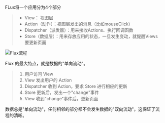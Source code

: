 FLux将一个应用分为4个部分
> * View： 视图层
> * Action（动作）：视图层发出的消息（比如mouseClick）
> * Dispatcher（派发器）：用来接收Actions、执行回调函数
> * Store（数据层）：用来存放应用的状态，一旦发生变动，就提醒Views要更新页面

![Flux流程](http://www.ruanyifeng.com/blogimg/asset/2016/bg2016011503.png)

Flux 的最大特点，就是数据的"单向流动"。

> 1. 用户访问 View
> 2. View 发出用户的 Action
> 3. Dispatcher 收到 Action，要求 Store 进行相应的更新
> 4. Store 更新后，发出一个"change"事件
> 5. View 收到"change"事件后，更新页面

数据总是"单向流动"，任何相邻的部分都不会发生数据的"双向流动"。这保证了流程的清晰。